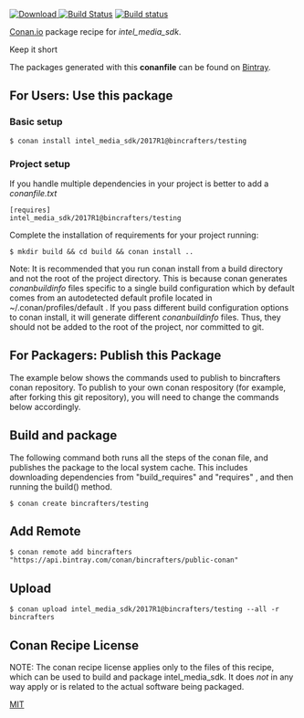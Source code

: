 [![Download](https://api.bintray.com/packages/bincrafters/public-conan/intel_media_sdk%3Abincrafters/images/download.svg) ](https://bintray.com/bincrafters/public-conan/intel_media_sdk%3Abincrafters/_latestVersion)
[![Build Status](https://travis-ci.com/bincrafters/conan-intel_media_sdk.svg?branch=testing%2F2017R1)](https://travis-ci.com/bincrafters/conan-intel_media_sdk)
[![Build status](https://ci.appveyor.com/api/projects/status/github/bincrafters/conan-intel_media_sdk?branch=testing%2F2017R1&svg=true)](https://ci.appveyor.com/project/bincrafters/conan-intel_media_sdk)

[Conan.io](https://conan.io) package recipe for *intel_media_sdk*.

Keep it short

The packages generated with this **conanfile** can be found on [Bintray](https://bintray.com/bincrafters/public-conan/intel_media_sdk%3Abincrafters).

## For Users: Use this package

### Basic setup

    $ conan install intel_media_sdk/2017R1@bincrafters/testing

### Project setup

If you handle multiple dependencies in your project is better to add a *conanfile.txt*

    [requires]
    intel_media_sdk/2017R1@bincrafters/testing


Complete the installation of requirements for your project running:

    $ mkdir build && cd build && conan install ..

Note: It is recommended that you run conan install from a build directory and not the root of the project directory.  This is because conan generates *conanbuildinfo* files specific to a single build configuration which by default comes from an autodetected default profile located in ~/.conan/profiles/default .  If you pass different build configuration options to conan install, it will generate different *conanbuildinfo* files.  Thus, they should not be added to the root of the project, nor committed to git.

## For Packagers: Publish this Package

The example below shows the commands used to publish to bincrafters conan repository. To publish to your own conan respository (for example, after forking this git repository), you will need to change the commands below accordingly.

## Build and package

The following command both runs all the steps of the conan file, and publishes the package to the local system cache.  This includes downloading dependencies from "build_requires" and "requires" , and then running the build() method.

    $ conan create bincrafters/testing



## Add Remote

    $ conan remote add bincrafters "https://api.bintray.com/conan/bincrafters/public-conan"

## Upload

    $ conan upload intel_media_sdk/2017R1@bincrafters/testing --all -r bincrafters


## Conan Recipe License

NOTE: The conan recipe license applies only to the files of this recipe, which can be used to build and package intel_media_sdk.
It does *not* in any way apply or is related to the actual software being packaged.

[MIT](https://github.com/bincrafters/conan-intel_media_sdk.git/blob/testing/2017R1/LICENSE.md)

